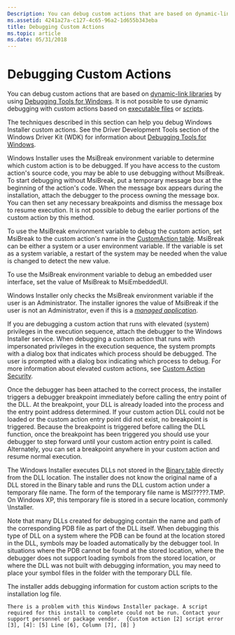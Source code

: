 ```yaml
---
Description: You can debug custom actions that are based on dynamic-link libraries by using Debugging Tools for Windows. It is not possible to use dynamic debugging with custom actions based on executable files or scripts.
ms.assetid: 4241a27a-c127-4c65-96a2-1d655b343eba
title: Debugging Custom Actions
ms.topic: article
ms.date: 05/31/2018
---
```


# Debugging Custom Actions

You can debug custom actions that are based on [dynamic-link libraries](dynamic-link-libraries.md) by using [Debugging Tools for Windows](https://www.microsoft.com/?ref=go). It is not possible to use dynamic debugging with custom actions based on [executable files](executable-files.md) or [scripts](scripts.md).

The techniques described in this section can help you debug Windows Installer custom actions. See the Driver Development Tools section of the Windows Driver Kit (WDK) for information about [Debugging Tools for Windows](https://www.microsoft.com/?ref=go).

Windows Installer uses the MsiBreak environment variable to determine which custom action is to be debugged. If you have access to the custom action's source code, you may be able to use debugging without MsiBreak. To start debugging without MsiBreak, put a temporary message box at the beginning of the action's code. When the message box appears during the installation, attach the debugger to the process owning the message box. You can then set any necessary breakpoints and dismiss the message box to resume execution. It is not possible to debug the earlier portions of the custom action by this method.

To use the MsiBreak environment variable to debug the custom action, set MsiBreak to the custom action's name in the [CustomAction table](customaction-table.md). MsiBreak can be either a system or a user environment variable. If the variable is set as a system variable, a restart of the system may be needed when the value is changed to detect the new value.

To use the MsiBreak environment variable to debug an embedded user interface, set the value of MsiBreak to MsiEmbeddedUI.

Windows Installer only checks the MsiBreak environment variable if the user is an Administrator. The installer ignores the value of MsiBreak if the user is not an Administrator, even if this is a [*managed application*](m-gly.md).

If you are debugging a custom action that runs with elevated (system) privileges in the execution sequence, attach the debugger to the Windows Installer service. When debugging a custom action that runs with impersonated privileges in the execution sequence, the system prompts with a dialog box that indicates which process should be debugged. The user is prompted with a dialog box indicating which process to debug. For more information about elevated custom actions, see [Custom Action Security](custom-action-security.md).

Once the debugger has been attached to the correct process, the installer triggers a debugger breakpoint immediately before calling the entry point of the DLL. At the breakpoint, your DLL is already loaded into the process and the entry point address determined. If your custom action DLL could not be loaded or the custom action entry point did not exist, no breakpoint is triggered. Because the breakpoint is triggered before calling the DLL function, once the breakpoint has been triggered you should use your debugger to step forward until your custom action entry point is called. Alternately, you can set a breakpoint anywhere in your custom action and resume normal execution.

The Windows Installer executes DLLs not stored in the [Binary table](binary-table.md) directly from the DLL location. The installer does not know the original name of a DLL stored in the Binary table and runs the DLL custom action under a temporary file name. The form of the temporary file name is MSI?????.TMP. On Windows XP, this temporary file is stored in a secure location, commonly <WindowFolder>\\Installer.

Note that many DLLs created for debugging contain the name and path of the corresponding PDB file as part of the DLL itself. When debugging this type of DLL on a system where the PDB can be found at the location stored in the DLL, symbols may be loaded automatically by the debugger tool. In situations where the PDB cannot be found at the stored location, where the debugger does not support loading symbols from the stored location, or where the DLL was not built with debugging information, you may need to place your symbol files in the folder with the temporary DLL file.

The installer adds debugging information for custom action scripts to the installation log file.

``` syntax
There is a problem with this Windows Installer package. A script 
required for this install to complete could not be run. Contact your 
support personnel or package vendor.  {Custom action [2] script error 
[3], [4]: [5] Line [6], Column [7], [8] }
```

 

 



